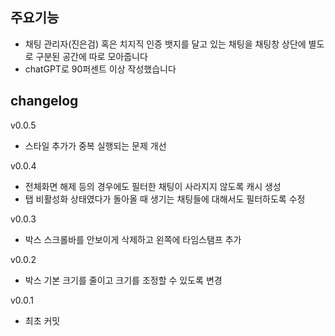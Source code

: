 ## 주요기능

- 채팅 관리자(진은검) 혹은 치지직 인증 뱃지를 달고 있는 채팅을 채팅창 상단에 별도로 구분된 공간에 따로 모아줍니다
- chatGPT로 90퍼센트 이상 작성했습니다

## changelog

v0.0.5

- 스타일 추가가 중복 실행되는 문제 개선

v0.0.4

- 전체화면 해제 등의 경우에도 필터한 채팅이 사라지지 않도록 캐시 생성
- 탭 비활성화 상태였다가 돌아올 때 생기는 채팅들에 대해서도 필터하도록 수정

v0.0.3

- 박스 스크롤바를 안보이게 삭제하고 왼쪽에 타임스탬프 추가

v0.0.2

- 박스 기본 크기를 줄이고 크기를 조정할 수 있도록 변경

v0.0.1

- 최초 커밋
